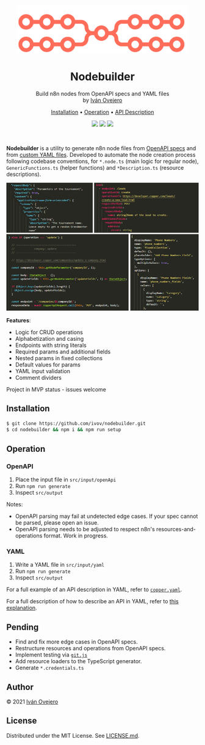 <p align="center">
  <img src="docs/logo.png" width="450" alt="Nodemaker" />
</p>

<p align="center">
  <h1 align="center">Nodebuilder</h1>
</p>

<p align="center">
  Build n8n nodes from OpenAPI specs and YAML files<br />
  by <a href="https://github.com/ivov">Iván Ovejero</a>
</p>

<p align="center">
  <a href="#installation">Installation</a> •
  <a href="#operation">Operation</a> •
  <a href="/docs/nodebuilder-yaml.md">API Description</a>
</p>

<p align="center">
  <img src="https://img.shields.io/badge/stage-MVP-blue">
  <a href="https://github.com/n8n-io"><img src="https://img.shields.io/badge/org-n8n-ff6d5a"></a>
  <img src="https://img.shields.io/badge/license-MIT-brightgreen">
</p>

<br/>

**Nodebuilder** is a utility to generate n8n node files from [OpenAPI specs](https://github.com/OAI/OpenAPI-Specification) and from [custom YAML files](#yaml). Developed to automate the node creation process following codebase conventions, for `*.node.ts` (main logic for regular node), `GenericFunctions.ts` (helper functions) and `*Description.ts` (resource descriptions).

<p align="center">
  <img src="docs/screenshot.png">
</p>

**Features**:
- Logic for CRUD operations
- Alphabetization and casing
- Endpoints with string literals
- Required params and additional fields
- Nested params in fixed collections
- Default values for params
- YAML input validation
- Comment dividers

Project in MVP status - issues welcome

## Installation

```sh
$ git clone https://github.com/ivov/nodebuilder.git
$ cd nodebuilder && npm i && npm run setup
```

## Operation

### OpenAPI

1. Place the input file in `src/input/openApi`
2. Run `npm run generate`
3. Inspect `src/output`

Notes:
- OpenAPI parsing may fail at undetected edge cases. If your spec cannot be parsed, please open an issue.
- OpenAPI parsing needs to be adjusted to respect n8n's resources-and-operations format. Work in progress.

### YAML

1. Write a YAML file in `src/input/yaml`
2. Run `npm run generate`
3. Inspect `src/output`

For a full example of an API description in YAML, refer to [`copper.yaml`](https://github.com/ivov/nodebuilder/blob/main/src/input/yaml/copper.yaml).

For a full description of how to describe an API in YAML, refer to [this explanation](https://github.com/ivov/nodebuilder/blob/main/docs/nodebuilder-yaml.md).

## Pending

- Find and fix more edge cases in OpenAPI specs.
- Restructure resources and operations from OpenAPI specs.
- Implement testing via [`git.js`](https://github.com/steveukx/git-js)
- Add resource loaders to the TypeScript generator.
- Generate `*.credentials.ts`

## Author

© 2021 [Iván Ovejero](https://github.com/ivov)

## License

Distributed under the MIT License. See [LICENSE.md](LICENSE.md).
